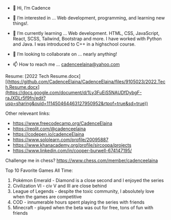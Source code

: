 - 👋 Hi, I’m Cadence 
- 👀 I’m interested in ... Web development, programming, and learning new things!.

- 🌱 I’m currently learning ... Web development. HTML, CSS, JavaScript, React, SCSS, Tailwind, Bootstrap and more. I have worked with Python and Java. I was introduced to C++ in a highschool course.

- 💞️ I’m looking to collaborate on ... nearly anything!
- 📫 How to reach me ... cadenceelaina@yahoo.com 

Resume: [2022 Tech Resume.docx][(https://github.com/CadenceElaina/CadenceElaina/files/9105023/2022.Tech.Resume.docx](https://docs.google.com/document/d/1Ly3FuEiS5NAUDfDybgF-raJXDLr5f9fn/edit?usp=sharing&ouid=111450464463127950952&rtpof=true&sd=true))

Other releveant links: 
- https://www.freecodecamp.org/CadenceElaina
- https://replit.com/@cadenceelaina
- https://codepen.io/cadenceElaina
- https://www.sololearn.com/profile/20095887
- https://www.khanacademy.org/profile/sircoopa/projects
- https://www.linkedin.com/in/cooper-burwell-674147195/
 
Challenge me in chess? https://www.chess.com/member/cadenceelaina

Top 10 Favorite Games All Time: 
1. Pokémon Emerald - Diamond is a close second and I enjoyed the series
2. Civilization VI - civ V and III are close behind
3. League of Legends - despite the toxic community, I absolutely love when the games are competitive
4. COD - innumerable hours spent playing the series with friends
5. Minecraft - played when the beta was out for free, tons of fun with friends
